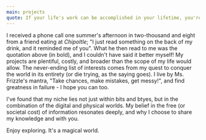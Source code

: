 ```yaml
---
main: projects
quote: If your life's work can be accomplished in your lifetime, you're not thinking big enough.
---
```

I received a phone call one summer's afternoon in two-thousand and eight from a friend eating at <i>Chipoltle</i>; "I just read something on the back of my drink, and it reminded me of you". What he then read to me was the quotation above (in bold), and I couldn't have said it better myself! My projects are plentiful, costly, and broader than the scope of my life would allow. The never-ending list of interests comes from my quest to conquer the world in its entirety (or die trying, as the saying goes). I live by Ms. Frizzle's mantra, "Take chances, make mistakes, get messy!", and find greatness in failure - I hope you can too. 

I've found that my niche lies not just within bits and btyes, but in the combination of the digital and physical worlds. My belief in the free (or societal cost) of information resonates deeply, and why I choose to share my knowledge and with you.

Enjoy exploring. It's a magical world.